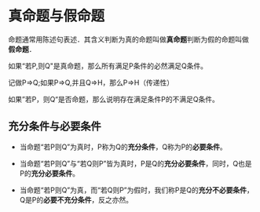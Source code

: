 # 真命题与假命题

命题通常用陈述句表述．其含义判断为真的命题叫做**真命题**判断为假的命题叫做
**假命题**．

如果“若P,则Q"是真命题，那么所有满足P条件的必然满足Q条件。

记做P⇒Q;如果P⇒Q,并且Q⇒H，那么P⇒H（传递性）

如果”若P，则Q“是否命题，那么说明存在满足条件P的不满足Q条件。

## 充分条件与必要条件

- 当命题“若P则Q”为真时，P称为Q的**充分条件**，Q称为P的**必要条件**。

- 当命题“若P则Q”与“若Q则P”皆为真时，P是Q的**充分必要条件**，同时，Q也是P的**充分必要条件**。

- 当命题“若P则Q”为真，而“若Q则P”为假时，我们称P是Q的**充分不必要条件**，Q是P的**必要不充分条件**，反之亦然。